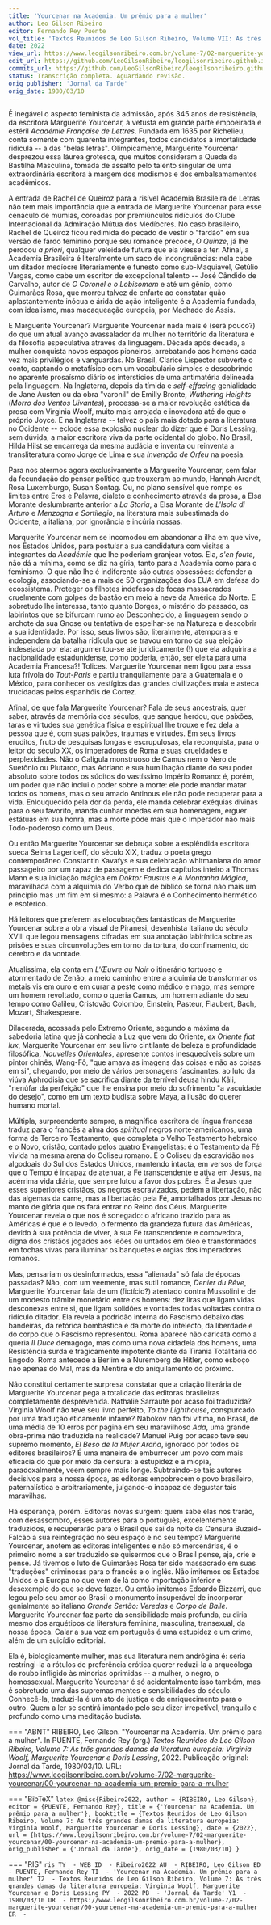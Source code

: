 ```yaml
---
title: 'Yourcenar na Academia. Um prêmio para a mulher'
author: Leo Gilson Ribeiro
editor: Fernando Rey Puente
vol_title: 'Textos Reunidos de Leo Gilson Ribeiro, Volume VII: As três grandes damas da literatura europeia: Virginia Woolf, Marguerite Yourcenar e Doris Lessing'
date: 2022
view_url: https://www.leogilsonribeiro.com.br/volume-7/02-marguerite-yourcenar/00-yourcenar-na-academia-um-premio-para-a-mulher
edit_url: https://github.com/LeoGilsonRibeiro/leogilsonribeiro.github.io/edit/main/docs/markdown/volume-7/02-marguerite-yourcenar/00-yourcenar-na-academia-um-premio-para-a-mulher.md
commits_url: https://github.com/LeoGilsonRibeiro/leogilsonribeiro.github.io/commits/main/docs/markdown/volume-7/02-marguerite-yourcenar/00-yourcenar-na-academia-um-premio-para-a-mulher.md
status: Transcrição completa. Aguardando revisão.
orig_publisher: 'Jornal da Tarde'
orig_date: 1980/03/10
---
```


É inegável o aspecto feminista da admissão, após 345 anos de resistência, da escritora Marguerite Yourcenar, à vetusta em grande parte empoeirada e estéril *Académie Française de Lettres*. Fundada em 1635 por Richelieu, conta somente com quarenta integrantes, todos candidatos à imortalidade ridícula -- a das "belas letras". Olimpicamente, Marguerite Yourcenar desprezou essa láurea grotesca, que muitos consideram a Queda da Bastilha Masculina, tomada de assalto pelo talento singular de uma extraordinária escritora à margem dos modismos e dos embalsamamentos acadêmicos.

A entrada de Rachel de Queiroz para a risível Academia Brasileira de Letras não tem mais importância que a entrada de Marguerite Yourcenar para esse cenáculo de múmias, coroadas por premiúnculos ridículos do Clube Internacional da Admiração Mútua dos Medíocres. No caso brasileiro, Rachel de Queiroz ficou redimida do pecado de vestir o "fardão" em sua versão de fardo feminino porque seu romance precoce, *O Quinze*, já lhe perdoou *a priori*, qualquer veleidade futura que ela viesse a ter. Afinal, a Academia Brasileira é literalmente um saco de incongruências: nela cabe um ditador medíocre literariamente e funesto como sub-Maquiavel, Getúlio Vargas, como cabe um escritor de excepcional talento -- José Cândido de Carvalho, autor de *O Coronel e o Lobisomem* e até um gênio, como Guimarães Rosa, que morreu talvez de enfarte ao constatar quão aplastantemente inócua e árida de ação inteligente é a Academia fundada, com idealismo, mas macaqueação europeia, por Machado de Assis.

E Marguerite Yourcenar? Marguerite Yourcenar nada mais é (será pouco?) do que um atual avanço avassalador da mulher no território da literatura e da filosofia especulativa através da linguagem. Década após década, a mulher conquista novos espaços pioneiros, arrebatando aos homens cada vez mais privilégios e vanguardas. No Brasil, Clarice Lispector subverte o conto, captando o metafísico com um vocabulário simples e descobrindo no aparente prosaísmo diário os interstícios de uma antimatéria delineada pela linguagem. Na Inglaterra, depois da tímida e *self-effacing* genialidade de Jane Austen ou da obra "varonil" de Emilly Bronte, *Wuthering Heights* (*Morro dos Ventos Uivantes*), processa-se a maior revolução estética da prosa com Virginia Woolf, muito mais arrojada e inovadora até do que o próprio Joyce. E na Inglaterra -- talvez o país mais dotado para a literatura no Ocidente -- eclode essa explosão nuclear do dizer que é Doris Lessing, sem dúvida, a maior escritora viva da parte ocidental do globo. No Brasil, Hilda Hilst se encarrega da mesma audácia e inventa ou reinventa a transliteratura como Jorge de Lima e sua *Invenção de Orfeu* na poesia.

Para nos atermos agora exclusivamente a Marguerite Yourcenar, sem falar da fecundação do pensar político que trouxeram ao mundo, Hannah Arendt, Rosa Luxemburgo, Susan Sontag. Ou, no plano sensível que rompe os limites entre Eros e Palavra, dialeto e conhecimento através da prosa, a Elsa Morante deslumbrante anterior a *La Storia*, a Elsa Morante de *L'Isola di Arturo* e *Menzogna e Sortilegio*, na literatura mais subestimada do Ocidente, a italiana, por ignorância e incúria nossas.

Marquerite Yourcenar nem se incomodou em abandonar a ilha em que vive, nos Estados Unidos, para postular a sua candidatura com visitas a integrantes da *Académie* que lhe poderiam granjear votos. Ela, *s'en foute*, não dá a mínima, como se diz na gíria, tanto para a Academia como para o feminismo. O que não lhe é indiferente são outras obsessões: defender a ecologia, associando-se a mais de 50 organizações dos EUA em defesa do ecossistema. Proteger os filhotes indefesos de focas massacrados cruelmente com golpes de bastão em meio à neve da América do Norte. E sobretudo lhe interessa, tanto quanto Borges, o mistério do passado, os labirintos que se bifurcam rumo ao Desconhecido, a linguagem sendo o archote da sua Gnose ou tentativa de espelhar-se na Natureza e descobrir a sua identidade. Por isso, seus livros são, literalmente, atemporais e independem da batalha ridícula que se travou em torno da sua eleição indesejada por ela: argumentou-se até juridicamente (!) que ela adquirira a nacionalidade estadunidense, como poderia, então, ser eleita para uma Academia Francesa?! Tolices. Marguerite Yourcenar nem ligou para essa luta frívola do *Tout-Paris* e partiu tranquilamente para a Guatemala e o México, para conhecer os vestígios das grandes civilizações maia e asteca trucidadas pelos espanhóis de Cortez.

Afinal, de que fala Marguerite Yourcenar? Fala de seus ancestrais, quer saber, através da memória dos séculos, que sangue herdou, que paixões, taras e virtudes sua genética física e espiritual lhe trouxe e fez dela a pessoa que é, com suas paixões, traumas e virtudes. Em seus livros eruditos, fruto de pesquisas longas e escrupulosas, ela reconquista, para o leitor do século XX, os imperadores de Roma e suas crueldades e perplexidades. Não o Calígula monstruoso de Camus nem o Nero de Suetônio ou Plutarco, mas Adriano e sua humilhação diante do seu poder absoluto sobre todos os súditos do vastíssimo Império Romano: é, porém, um poder que não inclui o poder sobre a morte: ele pode mandar matar todos os homens, mas o seu amado Antinous ele não pode recuperar para a vida. Enlouquecido pela dor da perda, ele manda celebrar exéquias divinas para o seu favorito, manda cunhar moedas em sua homenagem, erguer estátuas em sua honra, mas a morte pôde mais que o Imperador não mais Todo-poderoso como um Deus.

Ou então Marguerite Yourcenar se debruça sobre a esplêndida escritora sueca Selma Lagerloeff, do século XIX, traduz o poeta grego contemporâneo Constantin Kavafys e sua celebração whitmaniana do amor passageiro por um rapaz de passagem e dedica capítulos inteiro a Thomas Mann e sua iniciação mágica em *Doktor Faustus* e *A Montanha Mágica*, maravilhada com a alquimia do Verbo que de bíblico se torna não mais um princípio mas um fim em si mesmo: a Palavra é o Conhecimento hermético e esotérico.

Há leitores que preferem as elocubrações fantásticas de Marguerite Yourcenar sobre a obra visual de Piranesi, desenhista italiano do século XVIII que legou mensagens cifradas em sua anotação labiríntica sobre as prisões e suas circunvoluções em torno da tortura, do confinamento, do cérebro e da vontade.

Atualíssima, ela conta em *L'Œuvre au Noir* o itinerário tortuoso e atormentado de Zenão, a meio caminho entre a alquimia de transformar os metais vis em ouro e em curar a peste como médico e mago, mas sempre um homem revoltado, como o queria Camus, um homem adiante do seu tempo como Galileu, Cristovão Colombo, Einstein, Pasteur, Flaubert, Bach, Mozart, Shakespeare.

Dilacerada, acossada pelo Extremo Oriente, segundo a máxima da sabedoria latina que já conhecia a Luz que vem do Oriente, *ex Oriente fiat lux*, Marguerite Yourcenar em seu livro cintilante de beleza e profundidade filosófica, *Nouvelles Orientales*, apresente contos inesquecíveis sobre um pintor chinês, Wang-Fô, "que amava as imagens das coisas e não as coisas em si", chegando, por meio de vários personagens fascinantes, ao luto da viúva Aphrodisia que se sacrifica diante da terrível deusa hindu Kâli, "nenúfar da perfeição" que lhe ensina por meio do sofrimento "a vacuidade do desejo", como em um texto budista sobre Maya, a ilusão do querer humano mortal.

Múltipla, surpreendente sempre, a magnífica escritora de língua francesa traduz para o francês a alma dos *spiritual* negros norte-americanos, uma forma de Terceiro Testamento, que completa o Velho Testamento hebraico e o Novo, cristão, contado pelos quatro Evangelistas: é o Testamento da Fé vivida na mesma arena do Coliseu romano. É o Coliseu da escravidão nos algodoais do Sul dos Estados Unidos, mantendo intacta, em versos de força que o Tempo é incapaz de atenuar, a Fé transcendente e ativa em Jesus, na acérrima vida diária, que sempre lutou a favor dos pobres. É a Jesus que esses superiores cristãos, os negros escravizados, pedem a libertação, não das algemas da carne, mas a libertação pela Fé, amortalhados por Jesus no manto de glória que os fará entrar no Reino dos Céus. Marguerite Yourcenar revela o que nos é sonegado: o africano trazido para as Américas é que é o levedo, o fermento da grandeza futura das Américas, devido à sua potência de viver, à sua Fé transcendente e comovedora, digna dos cristãos jogados aos leões ou untados em óleo e transformados em tochas vivas para iluminar os banquetes e orgias dos imperadores romanos.

Mas, pensariam os desinformados, essa "alienada" só fala de épocas passadas? Não, com um veemente, mas sutil romance, *Denier du Rêve*, Marguerite Yourcenar fala de um (fictício?) atentado contra Mussolini e de um modesto trâmite monetário entre os homens: dez liras que ligam vidas desconexas entre si, que ligam solidões e vontades todas voltadas contra o ridículo ditador. Ela revela a podridão interna do Fascismo debaixo das bandeiras, da retórica bombástica e da morte do intelecto, da liberdade e do corpo que o Fascismo representou. Roma aparece não caricata como a queria *Il Duce* demagogo, mas como uma nova cidadela dos homens, uma Resistência surda e tragicamente impotente diante da Tirania Totalitária do Engodo. Roma antecede a Berlim e a Nuremberg de Hitler, como esboço não apenas do Mal, mas da Mentira e do aniquilamento do próximo.

Não constitui certamente surpresa constatar que a criação literária de Marguerite Yourcenar pega a totalidade das editoras brasileiras completamente desprevenida. Nathalie Sarraute por acaso foi traduzida? Virginia Woolf não teve seu livro perfeito, *To the Lighthouse*, conspurcado por uma tradução eticamente infame? Nabokov não foi vítima, no Brasil, de uma média de 10 erros por página em seu maravilhoso *Ada*, uma grande obra-prima não traduzida na realidade? Manuel Puig por acaso teve seu supremo momento, *El Beso de la Mujer Araña*, ignorado por todos os editores brasileiros? É uma maneira de emburrecer um povo com mais eficácia do que por meio da censura: a estupidez e a miopia, paradoxalmente, veem sempre mais longe. Subtraindo-se tais autores decisivos para a nossa época, as editoras empobrecem o povo brasileiro, paternalística e arbitrariamente, julgando-o incapaz de degustar tais maravilhas.

Há esperança, porém. Editoras novas surgem: quem sabe elas nos trarão, com desassombro, esses autores para o português, excelentemente traduzidos, e recuperarão para o Brasil que sai da noite da Censura Buzaid-Falcão a sua reintegração no seu espaço e no seu tempo? Marguerite Yourcenar, anotem as editoras inteligentes e não só mercenárias, é o primeiro nome a ser traduzido se quisermos que o Brasil pense, aja, crie e pense. Já tivemos o luto de Guimarães Rosa ter sido massacrado em suas "traduções" criminosas para o francês e o inglês. Não imitemos os Estados Unidos e a Europa no que vem de lá como importação inferior e desexemplo do que se deve fazer. Ou então imitemos Edoardo Bizzarri, que legou pelo seu amor ao Brasil o monumento insuperável de incorporar genialmente ao italiano *Grande Sertão: Veredas* e *Corpo de Baile*. Marguerite Yourcenar faz parte da sensibilidade mais profunda, eu diria mesmo dos arquétipos da literatura feminina, masculina, transexual, da nossa época. Calar a sua voz em português é uma estupidez e um crime, além de um suicídio editorial.

Ela é, biologicamente mulher, mas sua literatura nem andrógina é: seria restringi-la a rótulos de preferência erótica querer reduzi-la a arqueóloga do roubo infligido às minorias oprimidas -- a mulher, o negro, o homossexual. Marguerite Yourcenar é só acidentalmente isso também, mas é sobretudo uma das supremas mentes e sensibilidades do século. Conhecê-la, traduzi-la é um ato de justiça e de enriquecimento para o outro. Quem a ler se sentirá imantado pelo seu dizer irrepetível, tranquilo e profundo como uma meditação budista.


=== "ABNT"
    RIBEIRO, Leo Gilson. "Yourcenar na Academia. Um prêmio para a mulher". In PUENTE, Fernando Rey (org.) <em>Textos Reunidos de Leo Gilson Ribeiro, Volume 7: As três grandes damas da literatura europeia: Virginia Woolf, Marguerite Yourcenar e Doris Lessing</em>, 2022. Publicação original: Jornal da Tarde, 1980/03/10. URL: <a href="stable_url">https://www.leogilsonribeiro.com.br/volume-7/02-marguerite-yourcenar/00-yourcenar-na-academia-um-premio-para-a-mulher</a>

=== "BibTeX"
    ```latex
    @misc{Ribeiro2022,
    author = {RIBEIRO, Leo Gilson},
    editor = {PUENTE, Fernando Rey},
    title = {'Yourcenar na Academia. Um prêmio para a mulher'},
    booktitle = {Textos Reunidos de Leo Gilson Ribeiro, Volume 7: As três grandes damas da literatura europeia: Virginia Woolf, Marguerite Yourcenar e Doris Lessing},
    date = {2022},
    url = {https://www.leogilsonribeiro.com.br/volume-7/02-marguerite-yourcenar/00-yourcenar-na-academia-um-premio-para-a-mulher},
    orig_publisher = {'Jornal da Tarde'},
    orig_date = {1980/03/10}
    }
    ```

=== "RIS"
    ```ris
    TY  - WEB
    ID  - Ribeiro2022
    AU  - RIBEIRO, Leo Gilson
    ED  - PUENTE, Fernando Rey
    TI  - 'Yourcenar na Academia. Um prêmio para a mulher'
    T2  - Textos Reunidos de Leo Gilson Ribeiro, Volume 7: As três grandes damas da literatura europeia: Virginia Woolf, Marguerite Yourcenar e Doris Lessing
    PY  - 2022
    PB  - 'Jornal da Tarde'
    Y1  - 1980/03/10
    UR  - https://www.leogilsonribeiro.com.br/volume-7/02-marguerite-yourcenar/00-yourcenar-na-academia-um-premio-para-a-mulher
    ER  - 
    ```
